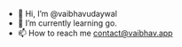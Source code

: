 - 👋 Hi, I’m @vaibhavudaywal
- 🌱 I’m currently learning go.
- 📫 How to reach me contact@vaibhav.app

<!---
vaibhavudaywal/vaibhavudaywal is a ✨ special ✨ repository because its `README.md` (this file) appears on your GitHub profile.
You can click the Preview link to take a look at your changes.
--->
